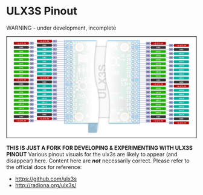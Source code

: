 # ULX3S Pinout

WARNING - under development, incomplete

![pinout_ulx3s_v2.png](./pinout_ulx3s_v2.png)

**THIS IS JUST A FORK FOR DEVELOPING & EXPERIMENTING WITH ULX3S PINOUT**
Various pinout visuals for the ulx3s are likely to appear (and disappear) here. Content here are **_not_** necessarily correct. Please refer to the official docs for reference:
- https://github.com/ulx3s
- http://radiona.org/ulx3s/